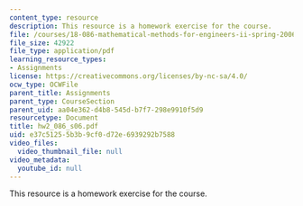 ```yaml
---
content_type: resource
description: This resource is a homework exercise for the course.
file: /courses/18-086-mathematical-methods-for-engineers-ii-spring-2006/e37c51255b3b9cf0d72e6939292b7588_hw2_086_s06.pdf
file_size: 42922
file_type: application/pdf
learning_resource_types:
- Assignments
license: https://creativecommons.org/licenses/by-nc-sa/4.0/
ocw_type: OCWFile
parent_title: Assignments
parent_type: CourseSection
parent_uid: aa04e362-d4b8-545d-b7f7-298e9910f5d9
resourcetype: Document
title: hw2_086_s06.pdf
uid: e37c5125-5b3b-9cf0-d72e-6939292b7588
video_files:
  video_thumbnail_file: null
video_metadata:
  youtube_id: null
---
```

This resource is a homework exercise for the course.